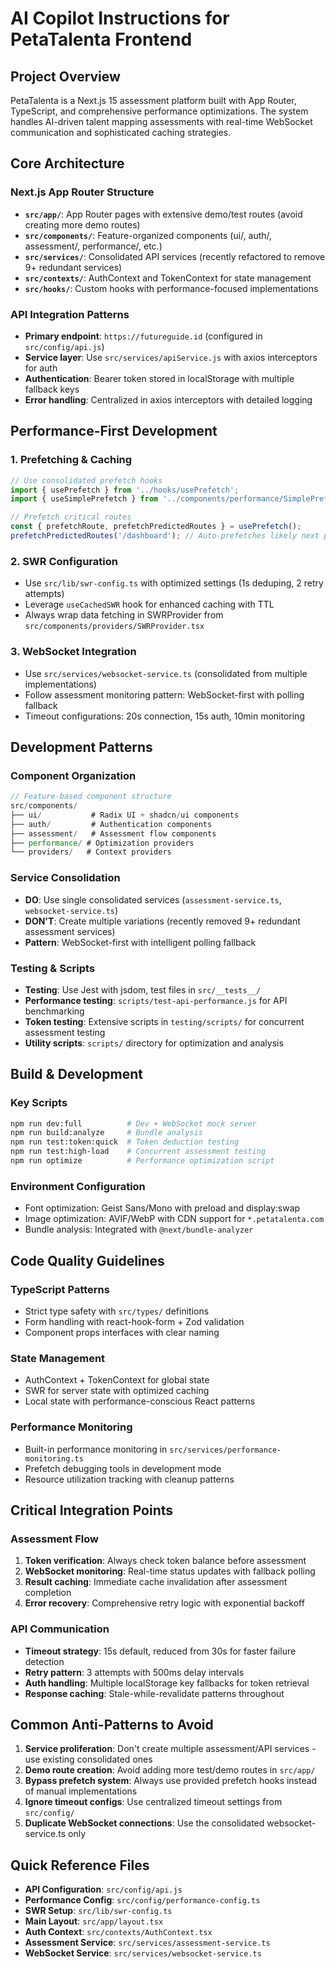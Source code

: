 # AI Copilot Instructions for PetaTalenta Frontend

## Project Overview

PetaTalenta is a Next.js 15 assessment platform built with App Router, TypeScript, and comprehensive performance optimizations. The system handles AI-driven talent mapping assessments with real-time WebSocket communication and sophisticated caching strategies.

## Core Architecture

### Next.js App Router Structure
- **`src/app/`**: App Router pages with extensive demo/test routes (avoid creating more demo routes)
- **`src/components/`**: Feature-organized components (ui/, auth/, assessment/, performance/, etc.)
- **`src/services/`**: Consolidated API services (recently refactored to remove 9+ redundant services)
- **`src/contexts/`**: AuthContext and TokenContext for state management
- **`src/hooks/`**: Custom hooks with performance-focused implementations

### API Integration Patterns
- **Primary endpoint**: `https://futureguide.id` (configured in `src/config/api.js`)
- **Service layer**: Use `src/services/apiService.js` with axios interceptors for auth
- **Authentication**: Bearer token stored in localStorage with multiple fallback keys
- **Error handling**: Centralized in axios interceptors with detailed logging

## Performance-First Development

### 1. Prefetching & Caching
```typescript
// Use consolidated prefetch hooks
import { usePrefetch } from '../hooks/usePrefetch';
import { useSimplePrefetch } from '../components/performance/SimplePrefetchProvider';

// Prefetch critical routes
const { prefetchRoute, prefetchPredictedRoutes } = usePrefetch();
prefetchPredictedRoutes('/dashboard'); // Auto-prefetches likely next pages
```

### 2. SWR Configuration
- Use `src/lib/swr-config.ts` with optimized settings (1s deduping, 2 retry attempts)
- Leverage `useCachedSWR` hook for enhanced caching with TTL
- Always wrap data fetching in SWRProvider from `src/components/providers/SWRProvider.tsx`

### 3. WebSocket Integration
- Use `src/services/websocket-service.ts` (consolidated from multiple implementations)
- Follow assessment monitoring pattern: WebSocket-first with polling fallback
- Timeout configurations: 20s connection, 15s auth, 10min monitoring

## Development Patterns

### Component Organization
```typescript
// Feature-based component structure
src/components/
├── ui/           # Radix UI + shadcn/ui components
├── auth/         # Authentication components  
├── assessment/   # Assessment flow components
├── performance/ # Optimization providers
└── providers/   # Context providers
```

### Service Consolidation
- **DO**: Use single consolidated services (`assessment-service.ts`, `websocket-service.ts`)
- **DON'T**: Create multiple variations (recently removed 9+ redundant assessment services)
- **Pattern**: WebSocket-first with intelligent polling fallback

### Testing & Scripts
- **Testing**: Use Jest with jsdom, test files in `src/__tests__/`
- **Performance testing**: `scripts/test-api-performance.js` for API benchmarking
- **Token testing**: Extensive scripts in `testing/scripts/` for concurrent assessment testing
- **Utility scripts**: `scripts/` directory for optimization and analysis

## Build & Development

### Key Scripts
```bash
npm run dev:full          # Dev + WebSocket mock server
npm run build:analyze     # Bundle analysis
npm run test:token:quick  # Token deduction testing
npm run test:high-load    # Concurrent assessment testing
npm run optimize          # Performance optimization script
```

### Environment Configuration
- Font optimization: Geist Sans/Mono with preload and display:swap
- Image optimization: AVIF/WebP with CDN support for `*.petatalenta.com`
- Bundle analysis: Integrated with `@next/bundle-analyzer`

## Code Quality Guidelines

### TypeScript Patterns
- Strict type safety with `src/types/` definitions
- Form handling with react-hook-form + Zod validation
- Component props interfaces with clear naming

### State Management
- AuthContext + TokenContext for global state
- SWR for server state with optimized caching
- Local state with performance-conscious React patterns

### Performance Monitoring
- Built-in performance monitoring in `src/services/performance-monitoring.ts`
- Prefetch debugging tools in development mode
- Resource utilization tracking with cleanup patterns

## Critical Integration Points

### Assessment Flow
1. **Token verification**: Always check token balance before assessment
2. **WebSocket monitoring**: Real-time status updates with fallback polling
3. **Result caching**: Immediate cache invalidation after assessment completion
4. **Error recovery**: Comprehensive retry logic with exponential backoff

### API Communication
- **Timeout strategy**: 15s default, reduced from 30s for faster failure detection  
- **Retry pattern**: 3 attempts with 500ms delay intervals
- **Auth handling**: Multiple localStorage key fallbacks for token retrieval
- **Response caching**: Stale-while-revalidate patterns throughout

## Common Anti-Patterns to Avoid

1. **Service proliferation**: Don't create multiple assessment/API services - use existing consolidated ones
2. **Demo route creation**: Avoid adding more test/demo routes in `src/app/` 
3. **Bypass prefetch system**: Always use provided prefetch hooks instead of manual implementations
4. **Ignore timeout configs**: Use centralized timeout settings from `src/config/`
5. **Duplicate WebSocket connections**: Use the consolidated websocket-service.ts only

## Quick Reference Files

- **API Configuration**: `src/config/api.js`
- **Performance Config**: `src/config/performance-config.ts` 
- **SWR Setup**: `src/lib/swr-config.ts`
- **Main Layout**: `src/app/layout.tsx`
- **Auth Context**: `src/contexts/AuthContext.tsx`
- **Assessment Service**: `src/services/assessment-service.ts`
- **WebSocket Service**: `src/services/websocket-service.ts`